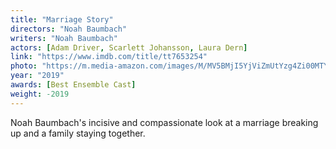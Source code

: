 ```yaml
---
title: "Marriage Story"
directors: "Noah Baumbach"
writers: "Noah Baumbach"
actors: [Adam Driver, Scarlett Johansson, Laura Dern]
link: "https://www.imdb.com/title/tt7653254"
photo: "https://m.media-amazon.com/images/M/MV5BMjI5YjViZmUtYzg4Zi00MTY0LTljMGUtOWRkOWQzMzJmNWJlXkEyXkFqcGdeQXVyMTkxNjUyNQ@@._V1_.jpg"
year: "2019"
awards: [Best Ensemble Cast]
weight: -2019
---
```

Noah Baumbach's incisive and compassionate look at a marriage breaking up and a family staying together. 